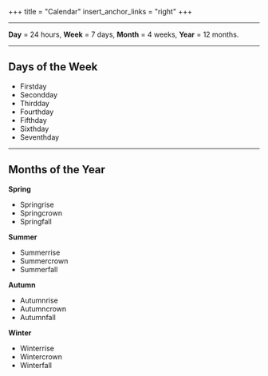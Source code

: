 +++
title = "Calendar"
insert_anchor_links = "right"
+++

---
**Day** = 24 hours, **Week** = 7 days, **Month** = 4 weeks, **Year** = 12 months.

---

## Days of the Week
- Firstday 
- Secondday 
- Thirdday
- Fourthday
- Fifthday
- Sixthday
- Seventhday

---

## Months of the Year
**Spring**
- Springrise
- Springcrown
- Springfall

**Summer**
- Summerrise
- Summercrown
- Summerfall

**Autumn**
- Autumnrise
- Autumncrown
- Autumnfall

**Winter**
- Winterrise
- Wintercrown
- Winterfall
